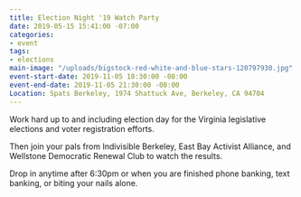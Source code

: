 ```yaml
---
title: Election Night '19 Watch Party
date: 2019-05-15 15:41:00 -07:00
categories:
- event
tags:
- elections
main-image: "/uploads/bigstock-red-white-and-blue-stars-120797930.jpg"
event-start-date: 2019-11-05 18:30:00 -08:00
event-end-date: 2019-11-05 21:30:00 -08:00
Location: Spats Berkeley, 1974 Shattuck Ave, Berkeley, CA 94704
---
```


Work hard up to and including election day for the Virginia legislative elections and voter registration efforts.

Then join your pals from Indivisible Berkeley, East Bay Activist Alliance, and Wellstone Democratic Renewal Club to watch the results. 

Drop in anytime after 6:30pm or when you are finished phone banking, text banking, or biting your nails alone.